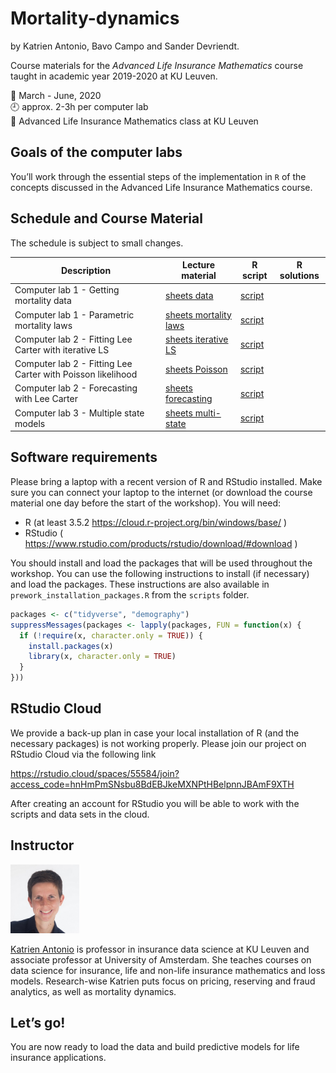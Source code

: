 
# Mortality-dynamics

by Katrien Antonio, Bavo Campo and Sander Devriendt.

Course materials for the *Advanced Life Insurance Mathematics* course
taught in academic year 2019-2020 at KU Leuven.

📆 March - June, 2020 <br> 🕘 approx. 2-3h per computer lab <br> 📌
Advanced Life Insurance Mathematics class at KU Leuven

## Goals of the computer labs

You’ll work through the essential steps of the implementation in `R` of
the concepts discussed in the Advanced Life Insurance Mathematics
course.

## Schedule and Course Material

The schedule is subject to small changes.

| Description                                                 | Lecture material                                                                                                        | R script                                                                                    | R solutions |
| ----------------------------------------------------------- | ----------------------------------------------------------------------------------------------------------------------- | ------------------------------------------------------------------------------------------- | ----------- |
| Computer lab 1 - Getting mortality data                     | [sheets data](https://katrienantonio.github.io/mortality-dynamics/sheets/ALIM_computer_lab_1.html#data)                 | [script](https://katrienantonio.github.io/mortality-dynamics/scripts/ALIM_computer_lab_1.R) |             |
| Computer lab 1 - Parametric mortality laws                  | [sheets mortality laws](https://katrienantonio.github.io/mortality-dynamics/sheets/ALIM_computer_lab_1.html#parametric) | [script](https://katrienantonio.github.io/mortality-dynamics/scripts/ALIM_computer_lab_1.R) |             |
| Computer lab 2 - Fitting Lee Carter with iterative LS       | [sheets iterative LS](https://katrienantonio.github.io/mortality-dynamics/sheets/ALIM_computer_lab_2.html#LS)           | [script](https://katrienantonio.github.io/mortality-dynamics/scripts/ALIM_computer_lab_2.R) |             |
| Computer lab 2 - Fitting Lee Carter with Poisson likelihood | [sheets Poisson](https://katrienantonio.github.io/mortality-dynamics/sheets/ALIM_computer_lab_2.html#POI)               | [script](https://katrienantonio.github.io/mortality-dynamics/scripts/ALIM_computer_lab_2.R) |             |
| Computer lab 2 - Forecasting with Lee Carter                | [sheets forecasting](https://katrienantonio.github.io/mortality-dynamics/sheets/ALIM_computer_lab_2.html#forecasting)   | [script](https://katrienantonio.github.io/mortality-dynamics/scripts/ALIM_computer_lab_2.R) |             |
| Computer lab 3 - Multiple state models                      | [sheets multi-state](https://katrienantonio.github.io/mortality-dynamics/sheets/ALIM_computer_lab_3.html)               | [script](https://katrienantonio.github.io/mortality-dynamics/scripts/ALIM_computer_lab_3.R) |             |

## Software requirements

Please bring a laptop with a recent version of R and RStudio installed.
Make sure you can connect your laptop to the internet (or download the
course material one day before the start of the workshop). You will
need:

  - R (at least 3.5.2 <https://cloud.r-project.org/bin/windows/base/> )
  - RStudio (
    <https://www.rstudio.com/products/rstudio/download/#download> )

You should install and load the packages that will be used throughout
the workshop. You can use the following instructions to install (if
necessary) and load the packages. These instructions are also available
in `prework_installation_packages.R` from the `scripts` folder.

``` r
packages <- c("tidyverse", "demography")
suppressMessages(packages <- lapply(packages, FUN = function(x) {
  if (!require(x, character.only = TRUE)) {
    install.packages(x)
    library(x, character.only = TRUE)
  }
}))
```

## RStudio Cloud

We provide a back-up plan in case your local installation of R (and the
necessary packages) is not working properly. Please join our project on
RStudio Cloud via the following link

<https://rstudio.cloud/spaces/55584/join?access_code=hnHmPmSNsbu8BdEBJkeMXNPtHBelpnnJBAmF9XTH>

After creating an account for RStudio you will be able to work with the
scripts and data sets in the cloud.

## Instructor

<img src="img/Katrien.jpg" width="110"/>

<p align="justify">

[Katrien Antonio](https://katrienantonio.github.io/) is professor in
insurance data science at KU Leuven and associate professor at
University of Amsterdam. She teaches courses on data science for
insurance, life and non-life insurance mathematics and loss models.
Research-wise Katrien puts focus on pricing, reserving and fraud
analytics, as well as mortality dynamics.

## Let’s go\!

You are now ready to load the data and build predictive models for life
insurance applications.

